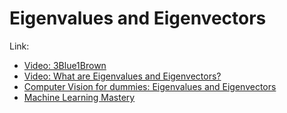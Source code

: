 # Eigenvalues and Eigenvectors



Link:

* [Video: 3Blue1Brown](https://www.youtube.com/watch?v=PFDu9oVAE-g)
* [Video: What are Eigenvalues and Eigenvectors?](https://www.coursera.org/lecture/linear-algebra-machine-learning/what-are-eigenvalues-and-eigenvectors-oPBNY)
* [Computer Vision for dummies: Eigenvalues and Eigenvectors](http://www.visiondummy.com/2014/03/eigenvalues-eigenvectors/)
* [Machine Learning Mastery](https://machinelearningmastery.com/introduction-to-eigendecomposition-eigenvalues-and-eigenvectors/)

